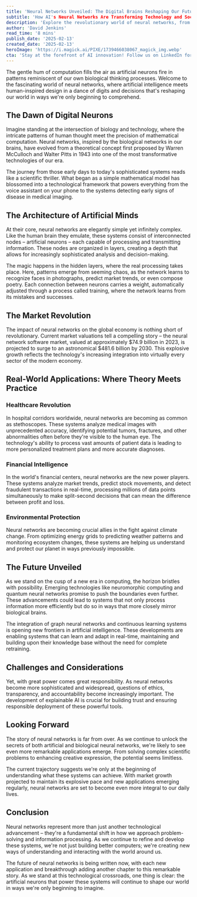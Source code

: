 ```yaml
---
title: 'Neural Networks Unveiled: The Digital Brains Reshaping Our Future'
subtitle: 'How AI's Neural Networks Are Transforming Technology and Society'
description: 'Explore the revolutionary world of neural networks, from their humble beginnings to their current status as a cornerstone of modern technology. This comprehensive guide delves into how these digital brains are reshaping healthcare, finance, and environmental protection, while examining the promising future ahead for AI and machine learning.'
author: 'David Jenkins'
read_time: '8 mins'
publish_date: '2025-02-13'
created_date: '2025-02-13'
heroImage: 'https://i.magick.ai/PIXE/1739466038067_magick_img.webp'
cta: 'Stay at the forefront of AI innovation! Follow us on LinkedIn for daily updates on neural networks, machine learning breakthroughs, and the latest in artificial intelligence development.'
---
```


The gentle hum of computation fills the air as artificial neurons fire in patterns reminiscent of our own biological thinking processes. Welcome to the fascinating world of neural networks, where artificial intelligence meets human-inspired design in a dance of digits and decisions that's reshaping our world in ways we're only beginning to comprehend.

## The Dawn of Digital Neurons

Imagine standing at the intersection of biology and technology, where the intricate patterns of human thought meet the precision of mathematical computation. Neural networks, inspired by the biological networks in our brains, have evolved from a theoretical concept first proposed by Warren McCulloch and Walter Pitts in 1943 into one of the most transformative technologies of our era.

The journey from those early days to today's sophisticated systems reads like a scientific thriller. What began as a simple mathematical model has blossomed into a technological framework that powers everything from the voice assistant on your phone to the systems detecting early signs of disease in medical imaging.

## The Architecture of Artificial Minds

At their core, neural networks are elegantly simple yet infinitely complex. Like the human brain they emulate, these systems consist of interconnected nodes – artificial neurons – each capable of processing and transmitting information. These nodes are organized in layers, creating a depth that allows for increasingly sophisticated analysis and decision-making.

The magic happens in the hidden layers, where the real processing takes place. Here, patterns emerge from seeming chaos, as the network learns to recognize faces in photographs, predict market trends, or even compose poetry. Each connection between neurons carries a weight, automatically adjusted through a process called training, where the network learns from its mistakes and successes.

## The Market Revolution

The impact of neural networks on the global economy is nothing short of revolutionary. Current market valuations tell a compelling story – the neural network software market, valued at approximately $74.9 billion in 2023, is projected to surge to an astronomical $481.6 billion by 2030. This explosive growth reflects the technology's increasing integration into virtually every sector of the modern economy.

## Real-World Applications: Where Theory Meets Practice

### Healthcare Revolution

In hospital corridors worldwide, neural networks are becoming as common as stethoscopes. These systems analyze medical images with unprecedented accuracy, identifying potential tumors, fractures, and other abnormalities often before they're visible to the human eye. The technology's ability to process vast amounts of patient data is leading to more personalized treatment plans and more accurate diagnoses.

### Financial Intelligence

In the world's financial centers, neural networks are the new power players. These systems analyze market trends, predict stock movements, and detect fraudulent transactions in real-time, processing millions of data points simultaneously to make split-second decisions that can mean the difference between profit and loss.

### Environmental Protection

Neural networks are becoming crucial allies in the fight against climate change. From optimizing energy grids to predicting weather patterns and monitoring ecosystem changes, these systems are helping us understand and protect our planet in ways previously impossible.

## The Future Unveiled

As we stand on the cusp of a new era in computing, the horizon bristles with possibility. Emerging technologies like neuromorphic computing and quantum neural networks promise to push the boundaries even further. These advancements could lead to systems that not only process information more efficiently but do so in ways that more closely mirror biological brains.

The integration of graph neural networks and continuous learning systems is opening new frontiers in artificial intelligence. These developments are enabling systems that can learn and adapt in real-time, maintaining and building upon their knowledge base without the need for complete retraining.

## Challenges and Considerations

Yet, with great power comes great responsibility. As neural networks become more sophisticated and widespread, questions of ethics, transparency, and accountability become increasingly important. The development of explainable AI is crucial for building trust and ensuring responsible deployment of these powerful tools.

## Looking Forward

The story of neural networks is far from over. As we continue to unlock the secrets of both artificial and biological neural networks, we're likely to see even more remarkable applications emerge. From solving complex scientific problems to enhancing creative expression, the potential seems limitless.

The current trajectory suggests we're only at the beginning of understanding what these systems can achieve. With market growth projected to maintain its explosive pace and new applications emerging regularly, neural networks are set to become even more integral to our daily lives.

## Conclusion

Neural networks represent more than just another technological advancement – they're a fundamental shift in how we approach problem-solving and information processing. As we continue to refine and develop these systems, we're not just building better computers; we're creating new ways of understanding and interacting with the world around us.

The future of neural networks is being written now, with each new application and breakthrough adding another chapter to this remarkable story. As we stand at this technological crossroads, one thing is clear: the artificial neurons that power these systems will continue to shape our world in ways we're only beginning to imagine.